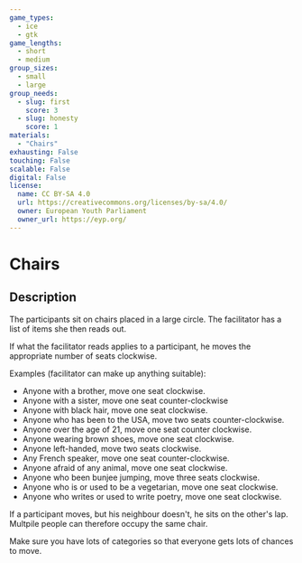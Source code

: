 ```yaml
---
game_types:
  - ice
  - gtk
game_lengths:
  - short
  - medium
group_sizes:
  - small
  - large
group_needs:
  - slug: first
    score: 3
  - slug: honesty
    score: 1
materials:
  - "Chairs"
exhausting: False
touching: False
scalable: False
digital: False
license:
  name: CC BY-SA 4.0
  url: https://creativecommons.org/licenses/by-sa/4.0/
  owner: European Youth Parliament
  owner_url: https://eyp.org/
---
```

# Chairs

## Description
The participants sit on chairs placed in a large circle.
The facilitator has a list of items she then reads out. 

If what the facilitator reads applies to a participant, he moves the appropriate number of seats clockwise.

Examples (facilitator can make up anything suitable):
- Anyone with a brother, move one seat clockwise.
- Anyone with a sister, move one seat counter-clockwise
- Anyone with black hair, move one seat clockwise.
- Anyone who has been to the USA, move two seats counter-clockwise.
- Anyone over the age of 21, move one seat counter clockwise.
- Anyone wearing brown shoes, move one seat clockwise.
- Anyone left-handed, move two seats clockwise.
- Any French speaker, move one seat counter-clockwise.
- Anyone afraid of any animal, move one seat clockwise.
- Anyone who been bunjee jumping, move three seats clockwise.
- Anyone who is or used to be a vegetarian, move one seat clockwise.
- Anyone who writes or used to write poetry, move one seat clockwise.

If a participant moves, but his neighbour doesn't, he sits on the other's lap. Multpile people can therefore occupy the same chair.

Make sure you have lots of categories so that everyone gets lots of chances to move.
